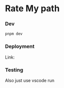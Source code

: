 # Rate My path

### Dev
```sh
pnpm dev
```

### Deployment

Link: 

### Testing

Also just use vscode run

